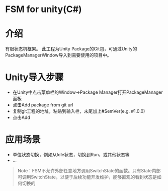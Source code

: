 # FSM for unity(C#)

# 介绍
有限状态机框架。
此工程为Unity Package的Git包，可通过Unity的PackageManagerWindow导入到需要使用的项目中。

# Unity导入步骤
- 在Unity中点击菜单栏的Window->Package Manager打开PackageManager面板
- 点击Add package from git url
- 复制git工程的地址，粘贴到输入栏，末尾加上#SemVer(e.g. #1.0.0)
- 点击Add

# 应用场景
- 单位状态切换，例如从Idle状态，切换到Run，或其他状态等
- ...

> Note：FSM不允许外部任意地方调用SwitchState的函数。只有State内部可调用SwitchState，以便于后续功能开发维护，能够直观的看到状态是如何切换的